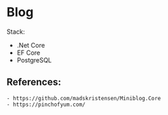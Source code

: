 # Blog

Stack:
- .Net Core
- EF Core
- PostgreSQL


## References:
    - https://github.com/madskristensen/Miniblog.Core
    - https://pinchofyum.com/
